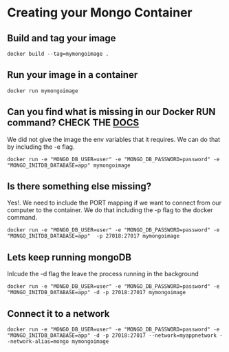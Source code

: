 # Creating your Mongo Container

## Build and tag your image

```shell
docker build --tag=mymongoimage .
```

## Run your image in a container

```shell
docker run mymongoimage
```

## Can you find what is missing in our Docker RUN command? CHECK THE [DOCS](https://hub.docker.com/_/mongo)

We did not give the image the env variables that it requires. We can do that by including the -e flag.

```shell
docker run -e "MONGO_DB_USER=user" -e "MONGO_DB_PASSWORD=password" -e "MONGO_INITDB_DATABASE=app" mymongoimage
```

## Is there something else missing? 

Yes!. We need to include the PORT mapping if we want to connect from our computer to the container.
We do that including the -p flag to the docker command.

```shell
docker run -e "MONGO_DB_USER=user" -e "MONGO_DB_PASSWORD=password" -e "MONGO_INITDB_DATABASE=app"  -p 27018:27017 mymongoimage
```

## Lets keep running mongoDB

Inlcude the -d flag the leave the process running in the background

```shell
docker run -e "MONGO_DB_USER=user" -e "MONGO_DB_PASSWORD=password" -e "MONGO_INITDB_DATABASE=app" -d -p 27018:27017 mymongoimage
```

## Connect it to a network

```shell
docker run -e "MONGO_DB_USER=user" -e "MONGO_DB_PASSWORD=password" -e "MONGO_INITDB_DATABASE=app" -d -p 27018:27017 --network=myappnetwork --network-alias=mongo mymongoimage
```
